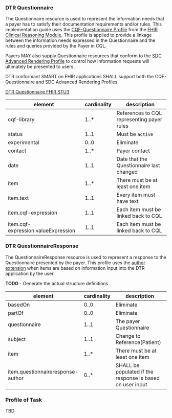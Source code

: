 ### DTR Questionnaire
The Questionnaire resource is used to represent the information needs that a payer has to satisfy their documentation requirements and/or rules. This implementation guide uses the 
[CQF-Questionnaire Profile](http://hl7.org/fhir/R4/cqf-questionnaire.html) from the [FHIR Clinical Reasoning Module](http://hl7.org/fhir/R4/clinicalreasoning-module.html). This profile is applied to provide a linkage between the information needs expressed in the Questionnaire and the rules and queries provided by the Payer in CQL.

Payers MAY also supply Questionnaire resources that conform to the [SDC Advanced Rendering Profile](http://build.fhir.org/ig/HL7/sdc/sdc-questionnaire-render.html) to control how information requests will ultimately be presented to users. 

DTR conformant SMART on FHIR applications SHALL support both the CQF-Questionnaire and SDC Advanced Rendering Profiles.

[DTR Questionnaire FHIR STU3](dtr-questionnaire-stu3.html)

| element | cardinality | description |
| ------- | ----------- | ----------- |
| cqf-library | 1..* | References to CQL representing payer rules |
| status | 1..1 | Must be `active` |
| experimental | 0..0 | Eliminate |
| contact | 1..* | Payer contact|
| date | 1..1 | Date that the Questionnaire last changed |
| item | 1..* | There must be at least one item |
| item.text | 1..1 | Every item must have text |
| item.cqf-expression | 1..1 | Each item must be linked back to CQL |
| item.cqf-expression.valueExpression | 1..1 | Each item must be linked back to CQL |

### DTR QuestionnaireResponse
The QuestionnaireResponse resource is used to represent a response to the Questionnaire presented by the payer. This profile uses the [author extension](http://www.hl7.org/implement/standards/fhir/extension-questionnaireresponse-author.html) when items are based on information input into the DTR application by the user.

**TODO** - Generate the actual structure definitions

| element | cardinality | description |
| ------- | ----------- | ----------- |
| basedOn | 0..0 | Eliminate |
| partOf | 0..0 | Eliminate |
| questionnaire | 1..1 | The payer Questionnaire |
| subject | 1..1 | Change to Reference(Patient) |
| item | 1..* | There must be at least one item |
| item.questionnaireresponse-author | 0..* | SHALL be populated if the response is based on user input |

### Profile of Task
TBD
